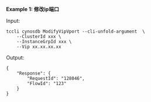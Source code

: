 **Example 1: 修改ip端口**



Input: 

```
tccli cynosdb ModifyVipVport --cli-unfold-argument  \
    --ClusterId xxx \
    --InstanceGrpId xxx \
    --Vip xx.xx.xx.xx
```

Output: 
```
{
    "Response": {
        "RequestId": "128046",
        "FlowId": "123"
    }
}
```

